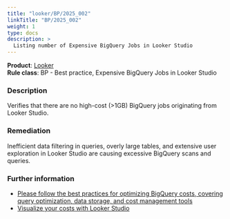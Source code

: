 ```yaml
---
title: "looker/BP/2025_002"
linkTitle: "BP/2025_002"
weight: 1
type: docs
description: >
  Listing number of Expensive BigQuery Jobs in Looker Studio
---
```

**Product**:  [Looker](https://cloud.google.com/looker)\
**Rule class**: BP - Best practice, Expensive BigQuery Jobs in Looker Studio
### Description
Verifies that there are no high-cost (>1GB) BigQuery jobs originating from Looker Studio.
### Remediation
Inefficient data filtering in queries, overly large tables, and extensive user exploration in Looker Studio are causing excessive BigQuery scans and queries.
### Further information
- [Please follow the best practices  for optimizing BigQuery costs, covering query optimization, data storage, and cost management tools](https://cloud.google.com/bigquery/docs/best-practices-costs)
- [Visualize your costs with Looker Studio ](https://cloud.google.com/billing/docs/how-to/visualize-data)
